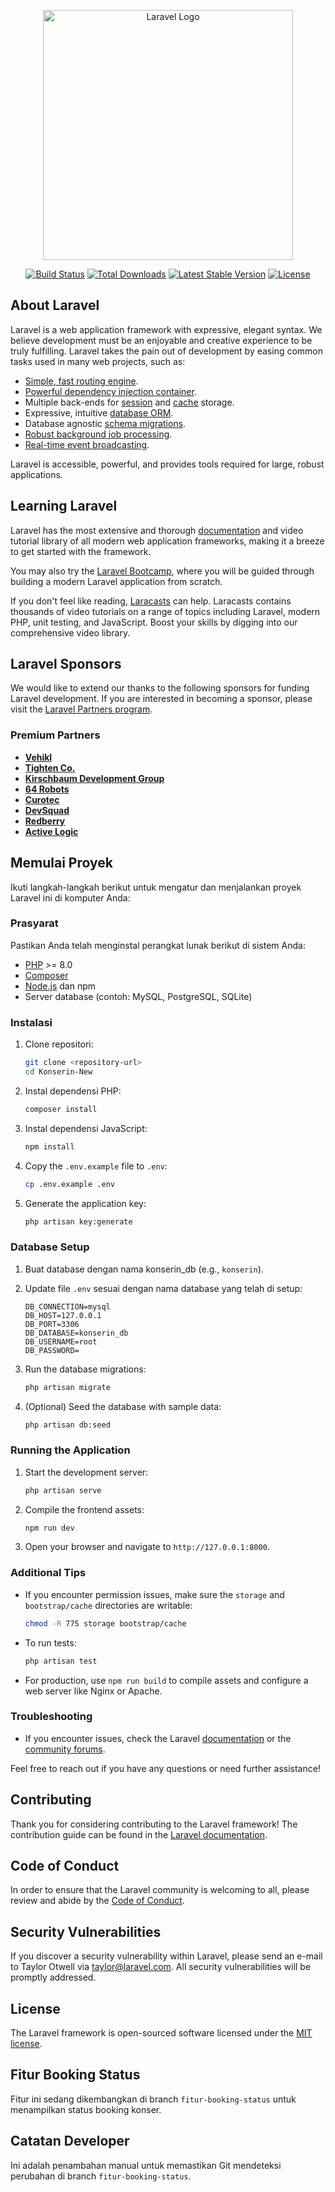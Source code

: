 <p align="center"><a href="https://laravel.com" target="_blank"><img src="https://raw.githubusercontent.com/laravel/art/master/logo-lockup/5%20SVG/2%20CMYK/1%20Full%20Color/laravel-logolockup-cmyk-red.svg" width="400" alt="Laravel Logo"></a></p>

<p align="center">
<a href="https://github.com/laravel/framework/actions"><img src="https://github.com/laravel/framework/workflows/tests/badge.svg" alt="Build Status"></a>
<a href="https://packagist.org/packages/laravel/framework"><img src="https://img.shields.io/packagist/dt/laravel/framework" alt="Total Downloads"></a>
<a href="https://packagist.org/packages/laravel/framework"><img src="https://img.shields.io/packagist/v/laravel/framework" alt="Latest Stable Version"></a>
<a href="https://packagist.org/packages/laravel/framework"><img src="https://img.shields.io/packagist/l/laravel/framework" alt="License"></a>
</p>

## About Laravel

Laravel is a web application framework with expressive, elegant syntax. We believe development must be an enjoyable and creative experience to be truly fulfilling. Laravel takes the pain out of development by easing common tasks used in many web projects, such as:

- [Simple, fast routing engine](https://laravel.com/docs/routing).
- [Powerful dependency injection container](https://laravel.com/docs/container).
- Multiple back-ends for [session](https://laravel.com/docs/session) and [cache](https://laravel.com/docs/cache) storage.
- Expressive, intuitive [database ORM](https://laravel.com/docs/eloquent).
- Database agnostic [schema migrations](https://laravel.com/docs/migrations).
- [Robust background job processing](https://laravel.com/docs/queues).
- [Real-time event broadcasting](https://laravel.com/docs/broadcasting).

Laravel is accessible, powerful, and provides tools required for large, robust applications.

## Learning Laravel

Laravel has the most extensive and thorough [documentation](https://laravel.com/docs) and video tutorial library of all modern web application frameworks, making it a breeze to get started with the framework.

You may also try the [Laravel Bootcamp](https://bootcamp.laravel.com), where you will be guided through building a modern Laravel application from scratch.

If you don't feel like reading, [Laracasts](https://laracasts.com) can help. Laracasts contains thousands of video tutorials on a range of topics including Laravel, modern PHP, unit testing, and JavaScript. Boost your skills by digging into our comprehensive video library.

## Laravel Sponsors

We would like to extend our thanks to the following sponsors for funding Laravel development. If you are interested in becoming a sponsor, please visit the [Laravel Partners program](https://partners.laravel.com).

### Premium Partners

- **[Vehikl](https://vehikl.com/)**
- **[Tighten Co.](https://tighten.co)**
- **[Kirschbaum Development Group](https://kirschbaumdevelopment.com)**
- **[64 Robots](https://64robots.com)**
- **[Curotec](https://www.curotec.com/services/technologies/laravel/)**
- **[DevSquad](https://devsquad.com/hire-laravel-developers)**
- **[Redberry](https://redberry.international/laravel-development/)**
- **[Active Logic](https://activelogic.com)**

## Memulai Proyek

Ikuti langkah-langkah berikut untuk mengatur dan menjalankan proyek Laravel ini di komputer Anda:

### Prasyarat

Pastikan Anda telah menginstal perangkat lunak berikut di sistem Anda:

- [PHP](https://www.php.net/) >= 8.0
- [Composer](https://getcomposer.org/)
- [Node.js](https://nodejs.org/) dan npm
- Server database (contoh: MySQL, PostgreSQL, SQLite)

### Instalasi

1. Clone repositori:
   ```bash
   git clone <repository-url>
   cd Konserin-New
   ```

2. Instal dependensi PHP:
   ```bash
   composer install
   ```

3. Instal dependensi JavaScript:
   ```bash
   npm install
   ```

4. Copy the `.env.example` file to `.env`:
   ```bash
   cp .env.example .env
   ```

5. Generate the application key:
   ```bash
   php artisan key:generate
   ```

### Database Setup

1. Buat database dengan nama konserin_db (e.g., `konserin`).

2. Update file `.env` sesuai dengan nama database yang telah di setup:
   ```env
   DB_CONNECTION=mysql
   DB_HOST=127.0.0.1
   DB_PORT=3306
   DB_DATABASE=konserin_db
   DB_USERNAME=root
   DB_PASSWORD=
   ```

3. Run the database migrations:
   ```bash
   php artisan migrate
   ```

4. (Optional) Seed the database with sample data:
   ```bash
   php artisan db:seed
   ```

### Running the Application

1. Start the development server:
   ```bash
   php artisan serve
   ```

2. Compile the frontend assets:
   ```bash
   npm run dev
   ```

3. Open your browser and navigate to `http://127.0.0.1:8000`.

### Additional Tips

- If you encounter permission issues, make sure the `storage` and `bootstrap/cache` directories are writable:
  ```bash
  chmod -R 775 storage bootstrap/cache
  ```

- To run tests:
  ```bash
  php artisan test
  ```

- For production, use `npm run build` to compile assets and configure a web server like Nginx or Apache.

### Troubleshooting

- If you encounter issues, check the Laravel [documentation](https://laravel.com/docs) or the [community forums](https://laracasts.com/discuss).

Feel free to reach out if you have any questions or need further assistance!

## Contributing

Thank you for considering contributing to the Laravel framework! The contribution guide can be found in the [Laravel documentation](https://laravel.com/docs/contributions).

## Code of Conduct

In order to ensure that the Laravel community is welcoming to all, please review and abide by the [Code of Conduct](https://laravel.com/docs/contributions#code-of-conduct).

## Security Vulnerabilities

If you discover a security vulnerability within Laravel, please send an e-mail to Taylor Otwell via [taylor@laravel.com](mailto:taylor@laravel.com). All security vulnerabilities will be promptly addressed.

## License

The Laravel framework is open-sourced software licensed under the [MIT license](https://opensource.org/licenses/MIT).

## Fitur Booking Status
Fitur ini sedang dikembangkan di branch `fitur-booking-status` untuk menampilkan status booking konser.

## Catatan Developer
Ini adalah penambahan manual untuk memastikan Git mendeteksi perubahan di branch `fitur-booking-status`.
